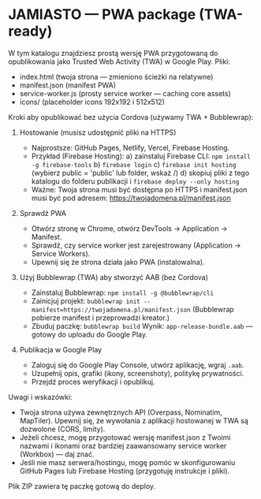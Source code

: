 JAMIASTO — PWA package (TWA-ready)
=================================

W tym katalogu znajdziesz prostą wersję PWA przygotowaną do opublikowania
jako Trusted Web Activity (TWA) w Google Play. Pliki:

  - index.html            (twoja strona — zmieniono ścieżki na relatywne)
  - manifest.json         (manifest PWA)
  - service-worker.js     (prosty service worker — caching core assets)
  - icons/                (placeholder icons 192x192 i 512x512)

Kroki aby opublikować bez użycia Cordova (używamy TWA + Bubblewrap):

1) Hostowanie (musisz udostępnić pliki na HTTPS)
   - Najprostsze: GitHub Pages, Netlify, Vercel, Firebase Hosting.
   - Przykład (Firebase Hosting):
     a) zainstaluj Firebase CLI: `npm install -g firebase-tools`
     b) `firebase login`
     c) `firebase init hosting` (wybierz public = 'public' lub folder, wskaż /)
     d) skopiuj pliki z tego katalogu do folderu publikacji i `firebase deploy --only hosting`
   - Ważne: Twoja strona musi być dostępna po HTTPS i manifest.json musi być pod adresem: https://twojadomena.pl/manifest.json

2) Sprawdź PWA
   - Otwórz stronę w Chrome, otwórz DevTools -> Application -> Manifest.
   - Sprawdź, czy service worker jest zarejestrowany (Application -> Service Workers).
   - Upewnij się że strona działa jako PWA (instalowalna).

3) Użyj Bubblewrap (TWA) aby stworzyć AAB (bez Cordova)
   - Zainstaluj Bubblewrap: `npm install -g @bubblewrap/cli`
   - Zainicjuj projekt: 
       `bubblewrap init --manifest=https://twojadomena.pl/manifest.json`
     (Bubblewrap pobierze manifest i przeprowadzi kreator.)
   - Zbuduj paczkę:
       `bubblewrap build`
     Wynik: `app-release-bundle.aab` — gotowy do uploadu do Google Play.

4) Publikacja w Google Play
   - Zaloguj się do Google Play Console, utwórz aplikację, wgraj `.aab`.
   - Uzupełnij opis, grafiki (ikony, screenshoty), politykę prywatności.
   - Przejdź proces weryfikacji i opublikuj.

Uwagi i wskazówki:
 - Twoja strona używa zewnętrznych API (Overpass, Nominatim, MapTiler). Upewnij się, że wywołania z aplikacji hostowanej w TWA są dozwolone (CORS, limity).
 - Jeżeli chcesz, mogę przygotować wersję manifest.json z Twoimi nazwami i ikonami oraz bardziej zaawansowany service worker (Workbox) — daj znać.
 - Jeśli nie masz serwera/hostingu, mogę pomóc w skonfigurowaniu GitHub Pages lub Firebase Hosting (przygotuję instrukcje i pliki).

Plik ZIP zawiera tę paczkę gotową do deploy.
